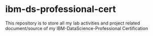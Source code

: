 # ibm-ds-professional-cert
This repository is to store all my lab activities and project related document/source of my IBM-DataScience-Professional Certification
